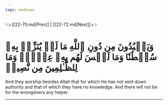 ```yaml
---
tags: medinan
---
```


👈 [[22-70.md|Prev]] | [[22-72.md|Next]] 👉

# وَيَعۡبُدُونَ مِن دُونِ ٱللَّهِ مَا لَمۡ يُنَزِّلۡ بِهِۦ سُلۡطَٰنٗا وَمَا لَيۡسَ لَهُم بِهِۦ عِلۡمٞۗ وَمَا لِلظَّـٰلِمِينَ مِن نَّصِيرٖ

And they worship besides Allah that for which He has not sent down authority and that of which they have no knowledge. And there will not be for the wrongdoers any helper

---

